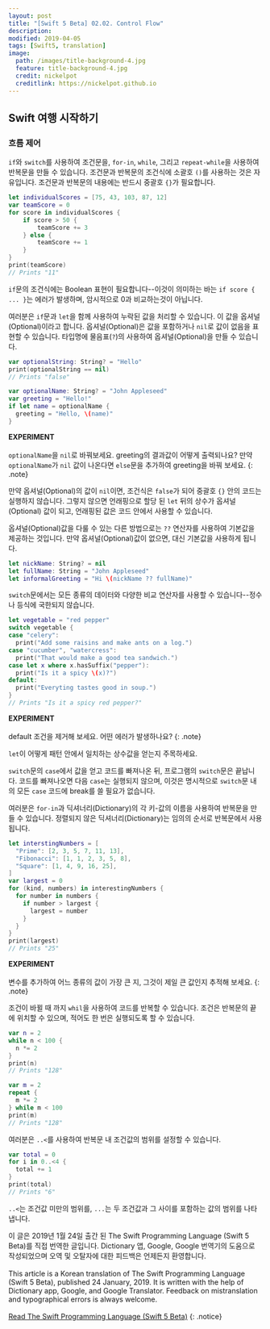 ```yaml
---
layout: post
title: "[Swift 5 Beta] 02.02. Control Flow"
description: 
modified: 2019-04-05
tags: [Swift5, translation]
image:
  path: /images/title-background-4.jpg
  feature: title-background-4.jpg
  credit: nickelpot
  creditlink: https://nickelpot.github.io
---
```


## Swift 여행 시작하기
### 흐름 제어

`if`와 `switch`를 사용하여 조건문을, `for-in`, `while`, 그리고 `repeat-while`을 사용하여 반복문을 만들 수 있습니다. 조건문과 반복문의 조건식에 소괄호 `()`를 사용하는 것은 자유입니다. 조건문과 반복문의 내용에는 반드시 중괄호 `{}`가 필요합니다.

```swift
let individualScores = [75, 43, 103, 87, 12]
var teamScore = 0
for score in individualScores {
    if score > 50 {
        teamScore += 3
    } else {
        teamScore += 1
    }
}
print(teamScore)
// Prints "11"
```

`if`문의 조건식에는 Boolean 표현이 필요합니다--이것이 의미하는 바는 `if score { ... }`는 에러가 발생하며, 암시적으로 0과 비교하는것이 아닙니다.

여러분은 `if`문과 `let`을 함께 사용하여 누락된 값을 처리할 수 있습니다. 이 값을 옵셔널(Optional)이라고 합니다. 옵셔널(Optional)은 값을 포함하거나 `nil`로 값이 없음을 표현할 수 있습니다. 타입명에 물음표(`?`)의 사용하여 옵셔널(Optional)을 만들 수 있습니다.

```swift
var optionalString: String? = "Hello"
print(optionalString == nil)
// Prints "false"

var optionalName: String? = "John Appleseed"
var greeting = "Hello!"
if let name = optionalName {
  greeting = "Hello, \(name)"
}
```

**EXPERIMENT** <br><br> `optionalName`을 `nil`로 바꿔보세요. greeting의 결과값이 어떻게 출력되나요? 만약`optionalName`가 `nil` 값이 나온다면 `else`문을 추가하여 greeting을 바꿔 보세요.
{: .note}

만약 옵셔널(Optional)의 값이 `nil`이면, 조건식은 `false`가 되어 중괄호 `{}` 안의 코드는 실행하지 않습니다. 그렇지 않으면 언래핑으로 할당 된 `let` 뒤의 상수가 옵셔널(Optional) 값이 되고, 언래핑된 값은 코드 안에서 사용할 수 있습니다.

옵셔널(Optional)값을 다룰 수 있는 다른 방법으로는 `??` 연산자를 사용하여 기본값을 제공하는 것입니다. 만약 옵셔널(Optional)값이 없으면, 대신 기본값을 사용하게 됩니다.

```swift
let nickName: String? = nil
let fullName: String = "John Appleseed"
let informalGreeting = "Hi \(nickName ?? fullName)"
```

`switch`문에서는 모든 종류의 데이터와 다양한 비교 연산자를 사용할 수 있습니다--정수나 등식에 국한되지 않습니다.

```swift
let vegetable = "red pepper"
switch vegetable {
case "celery":
  print("Add some raisins and make ants on a log.")
case "cucumber", "watercress":
  print("That would make a good tea sandwich.")
case let x where x.hasSuffix("pepper"):
  print("Is it a spicy \(x)?")
default:
  print("Everyting tastes good in soup.")
}
// Prints "Is it a spicy red pepper?"
```

**EXPERIMENT** <br><br> default 조건을 제거해 보세요. 어떤 에러가 발생하나요?
{: .note}

`let`이 어떻게 패턴 안에서 일치하는 상수값을 얻는지 주목하세요.

`switch`문의 `case`에서 값을 얻고 코드를 빠져나온 뒤, 프로그램의 `switch`문은 끝납니다. 코드를 빠져나오면 다음 `case`는 실행되지 않으며, 이것은 명시적으로 `switch`문 내의 모든 `case` 코드에 break를 쓸 필요가 없습니다.

여러분은 `for-in`과 딕셔너리(Dictionary)의 각 키-값의 이름을 사용하여 반복문을 만들 수 있습니다. 정렬되지 않은 딕셔너리(Dictionary)는 임의의 순서로 반복문에서 사용됩니다.

```swift
let interstingNumbers = [
  "Prime": [2, 3, 5, 7, 11, 13],
  "Fibonacci": [1, 1, 2, 3, 5, 8],
  "Square": [1, 4, 9, 16, 25],
]
var largest = 0
for (kind, numbers) in interestingNumbers {
  for number in numbers {
    if number > largest {
      largest = number
    }
  }
}
print(largest)
// Prints "25"
```

**EXPERIMENT** <br><br> 변수를 추가하여 어느 종류의 값이 가장 큰 지, 그것이 제일 큰 값인지 추적해 보세요.
{: .note}

조건이 바뀔 때 까지 `whil`을 사용하여 코드를 반복할 수 있습니다. 조건은 반복문의 끝에 위치할 수 있으며, 적어도 한 번은 실행되도록 할 수 있습니다.

```swift
var n = 2
while n < 100 {
  n *= 2
}
print(n)
// Prints "128"

var m = 2
repeat {
  m *= 2
} while m < 100
print(m)
// Prints "128"
```

여러분은 `..<`를 사용하여 반복문 내 조건값의 범위를 설정할 수 있습니다.

```swift
var total = 0
for i in 0..<4 {
  total += 1
}
print(total)
// Prints "6"
```

`..<`는 조건값 미만의 범위를, `...`는 두 조건값과 그 사이를 포함하는 값의 범위를 나타냅니다.

이 글은 2019년 1월 24일 출간 된 The Swift Programming Language (Swift 5 Beta)를 직접 번역한 글입니다. Dictionary 앱, Google, Google 번역기의 도움으로 작성되었으며 오역 및 오탈자에 대한 피드백은 언제든지 환영합니다. <br><br> This article is a Korean translation of The Swift Programming Language (Swift 5 Beta), published 24 January, 2019. It is written with the help of Dictionary app, Google, and Google Translator. Feedback on mistranslation and typographical errors is always welcome. <br><br><a rel="cc:attributionURL" property="cc:attributionName" href="https://itunes.apple.com/kr/book/the-swift-programming-language-swift-5-beta/id1002622538?l=en&mt=11">Read The Swift Programming Language (Swift 5 Beta)</a>
{: .notice}
